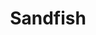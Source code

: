 ---
templateKey: blog-post
featuredpost: false
featuredimage: /assets/Sandfish.png
title: Sandfish
description: Fish|Pole
testfield: 328
---
